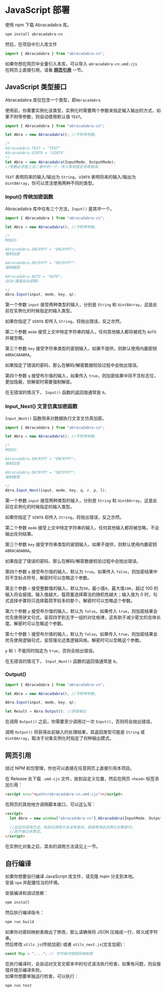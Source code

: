 # JavaScript 部署

使用 npm 下载 Abracadabra 库。

```sh
npm install abracadabra-cn
```

然后，在项目中引入库文件

```js
import { Abracadabra } from "abracadabra-cn";
```

如果你想在网页中全量引入本库，可以导入 `abracadabra-cn.umd.cjs`  
在网页上直接引用，请看 [**网页引用**](#网页引用) 一节。

## JavaScript 类型接口

Abracadabra 库仅包含一个类型，即`Abracadabra`

使用前，你需要实例化该类型，实例化时需要两个参数来指定输入输出的方式，如果不附带参数，则自动使用默认值 `TEXT`。

```js
import { Abracadabra } from "abracadabra-cn";

let Abra = new Abracadabra(); //不附带参数，

/*
Abracadabra.TEXT = "TEXT"
Abracadabra.UINT8 = "UINT8"
*/
let Abra = new Abracadabra(InputMode, OutputMode);
//参数必须是上述二者中的一个，传入其他值会导致错误。
```

`TEXT` 表明将来的输入/输出为 `String`，`UINT8` 表明将来的输入/输出为 `Uint8Array`，你可以灵活使用两种不同的类型。

### Input() 传统加密函数

Abracadabra 库中仅有三个方法，`Input()` 是其中一个。

```js
import { Abracadabra } from "abracadabra-cn";

let Abra = new Abracadabra(); //不附带参数，

/*
MODES:

Abracadabra.ENCRYPT = "ENCRYPT";
强制加密

Abracadabra.DECRYPT = "DECRYPT";
强制解密

Abracadabra.AUTO = "AUTO";
自动(遵循自动逻辑)

*/
Abra.Input(input, mode, key, q);
```

第一个参数 `input` 接受两种类型的输入，分别是 `String` 和 `Uint8Array`，这是此前在实例化的时候指定的输入类型。

如果你指定了 `UINT8` 却传入 `String`，将抛出错误，反之亦然。

第二个参数 `mode` 接受上文中特定字符串的输入，任何其他输入都将被视为 `AUTO` 并被忽略。

第三个参数 `key` 接受字符串类型的密钥输入，如果不提供，则默认使用内置密钥 `ABRACADABRA`。

如果指定了错误的密码，那么在解码/解密数据校验过程中会抛出错误。

第四个参数 `q` 接受布尔值的输入，如果传入 `true`，则加密结果中将不含标志位，更加隐蔽，但解密时需要强制解密。

在无错误的情况下， `Input()` 函数的返回值通常是 `0`。

### Input_Next() 文言仿真加密函数

`Input_Next()` 函数用来对数据执行文言文仿真加密。

```js
import { Abracadabra } from "abracadabra-cn";

let Abra = new Abracadabra(); //不附带参数，

/*
MODES:

Abracadabra.ENCRYPT = "ENCRYPT";
强制加密

Abracadabra.DECRYPT = "DECRYPT";
强制解密

*/
Abra.Input_Next(input, mode, key, q, r, p, l);
```

第一个参数 `input` 接受两种类型的输入，分别是 `String` 和 `Uint8Array`，这是此前在实例化的时候指定的输入类型。

如果你指定了 `UINT8` 却传入 `String`，将抛出错误，反之亦然。

第二个参数 `mode` 接受上文中特定字符串的输入，任何其他输入都将被忽略，不会输出任何结果。

第三个参数 `key` 接受字符串类型的密钥输入，如果不提供，则默认使用内置密钥 `ABRACADABRA`。

如果指定了错误的密码，那么在解码/解密数据校验过程中会抛出错误。

第四个参数 `q` 接受布尔值的输入，默认为 `true`。如果传入 `false`，则加密结果中将不含标点符号，解密时可以忽略这个参数。

第五个参数 `r` 接受整数值的输入，默认为`50`，最小值`0`，最大值`100`，超过 100 的输入将会报错。输入值越大，载荷量选择算法的随机性越大；输入值为 0 时，句式选择步骤将只选择载荷字较多的那个。解密时可以忽略这个参数。

第六个参数 `p` 接受布尔值的输入，默认为 `false`。如果传入 `true`，则加密结果会优先使用骈文句式，呈现四字到五字一组的对仗格律，这有助于减少密文的总体长度。解密时可以忽略这个参数。

第七个参数 `l` 接受布尔值的输入，默认为 `false`。如果传入 `true`，则加密结果会优先使用逻辑句式，呈现强论述类逻辑风格。解密时可以忽略这个参数。

`p` 和 `l` 不能同时指定为 `true`，否则会抛出错误。

在无错误的情况下， `Input_Next()` 函数的返回值通常是 `0`。

### Output()

```js
import { Abracadabra } from "abracadabra-cn";

let Abra = new Abracadabra(); //不附带参数，

Abra.Input(input, mode, key, q);

let Result = Abra.Output(); //获取输出
```

在调用 `Output()` 之前，你需要至少调用过一次 `Input()`，否则将会抛出错误。

调用 `Output()` 将获得此前输入的处理结果，其返回类型可能是 `String` 或 `Uint8Array`，取决于对象实例化时指定了何种输出模式。

## 网页引用

绕过 NPM 和包管理，你也可以直接在任意网页上直接引用本项目。

在 Release 处下载 `.umd.cjs` 文件，放到自定义位置，然后在网页 `<head>` 标签添加引用：

```html
<script src="<path>/abracadabra-cn.umd.cjs"></script>
```

在网页的其他地方调用脚本接口，可以这么写：

```html
<script>
  let Abra = new window["abracadabra-cn"].Abracadabra(InputMode, OutputMode);

  //此后的调用方法，和前述调用方法没有差别，直接使用此实例化对象即可。
  //故不做过多赘述。
</script>
```

在实例化对象之后，其余的调用方法请见上一节。

## 自行编译

如果你想要自行编译 JavaScript 库文件，请克隆 main 分支到本地。  
安装 `npm` 并配置恰当的环境。

安装编译和调试依赖：

```sh
npm install
```

然后执行编译指令：

```sh
npm run build
```

如果你对密码映射表做出了修改，那么请确保将 JSON 压缩成一行，转义成字符串。  
然后修改 `utils.js`(传统加密) 或者 `utils_next.js`(文言加密)：

```js
const Map = "...."; // 字符串内填密码映射表
```

在执行编译时，会自动对文言文密本中的句式语法执行检查，如果有问题，则会报错并提示编译失败。  
如果你想要单独运行检查，可以执行：

```sh
npm run test
```
